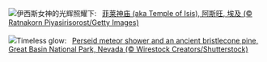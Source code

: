 ![](https://www.bing.com/th?id=OHR.TemplePhilae_ZH-CN1232015188_UHD.jpg&w=1000)伊西斯女神的光辉照耀下:&nbsp;&ensp;[菲莱神庙 (aka Temple of Isis), 阿斯旺, 埃及 (© Ratnakorn Piyasirisorost/Getty Images)](https://www.bing.com/th?id=OHR.TemplePhilae_ZH-CN1232015188_UHD.jpg)
<br><br/>
![](https://www.bing.com/th?id=OHR.PerseidsPine_EN-US4826682211_UHD.jpg&w=1000)Timeless glow:&nbsp;&ensp;[Perseid meteor shower and an ancient bristlecone pine, Great Basin National Park, Nevada (© Wirestock Creators/Shutterstock)](https://www.bing.com/th?id=OHR.PerseidsPine_EN-US4826682211_UHD.jpg)
<br><br/>
